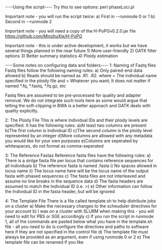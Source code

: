----Using the script----
Try this to see options:
perl phaseLoci.pl

Important note - you will run the script twice:
	  a) First in --runmode 0 or 1
	  b) Second in --runmode 2

Important note - you will need a copy of the H-PoPGv0.2.0.jar file
https://github.com/MinzhuXie/H-PoPG

Important note - this is under active development, it works but we have several things planned in the near future
	  1) More user-friendly
	  2) GATK filter options
	  3) Better summary statistics
	  4) Ploidy estimation 

----Some notes on configuring data and folders----
1: Naming of Fastq files
   Fastq files follow the following naming rules:
   	 a) Only paired-end data allowed
	 b) Reads should be named as
   	    <Individual ID>.R1.<Fastq File Extension>
	    <Individual ID>.R2.<Fastq File Extention>
	    where <Individual ID> = The individual name specified in the ploidy file
	    and <Fastq File Extension> = Whatever you want; It does not matter if named *.fq, *.fastq, *.fq.gz, etc
   
   Fastq files are assumed to be pre-processed for quality and adapter removal. We do not integrate such tools here as some would argue that letting the soft-clipping in BWA is a better approach and GATK deals with quality explicitly.

2: The Ploidy File
   This is where Individual IDs and their ploidy levels are specified. It has the following rules:
   	a)At least two columns are present
	b)The first column is Individual ID
	c)The second column is the ploidy level represented by an integer
	d)More columns are allowed with any metadata you would like for your own purposes
	e)Columns are seperated by whitespaces, do not format as comma-seperated

3: The Reference Fastas
   Reference fasta files have the following rules:
   	a) There is a sinlge fasta file per locus that contains reference sequences for all individuals
	b) The reference fasta is named <Locus Name>.fasta
	   i) No spaces allowed in locus name
	   ii) The locus name here will be the locus name of the output fasta with phased sequences
	c) The fasta files are not interleaved and assume no line breaks in the sequence data
	d) The fasta headers are assumed to match the Individual ID (i.e. ><Individual ID>)
	e) Other information can follow the Individual ID in the fasta header, but will be ignored      

4: The Template File
   There is a file called template.sh to help distribute jobs on a cluster
        a) Make the necessary changes to the scheuduler directives for your account
        b) I was on a cluster with SLURM when making this - you will need to edit for PBS or SGE accordingly
        c) If you run the script in runmode 1, all of the commands are pasted below what you have in the template.sh file - all you need to do is configure the directives and paths to software here if they are not specified in the control file
	d) The template file must always be provided as an argument, even if using runmode 0 or 2
	e) The template file can be renamed if you like